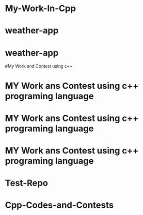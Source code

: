 # My-Work-In-Cpp
# weather-app
# weather-app
#My Work and Contest using c++
# MY Work ans Contest using c++ programing language
# MY Work ans Contest using c++ programing language
# MY Work ans Contest using c++ programing language
# Test-Repo
# Cpp-Codes-and-Contests
